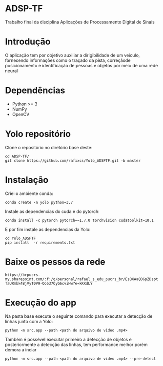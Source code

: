 # ADSP-TF
Trabalho final da disciplina Aplicações de Processamento Digital de Sinais

# Introdução
O aplicação tem por objetivo auxiliar a dirigibilidade de um veículo, fornecendo informações como o traçado da pista, correçãode posicionamento e identificação de pessoas e objetos por meio de uma rede neural

# Dependências
* Python >= 3
* NumPy
* OpenCV 

# Yolo repositório
Clone o repositório no diretório base deste:

```
cd ADSP-TF/
git clone https://github.com/rafixcs/Yolo_ADSPTF.git -b master
```

# Instalação
Criei o ambiente conda:

``` conda create -n yolo python=3.7 ```

Instale as dependencias do cuda e do pytorch:

``` conda install -c pytorch pytorch==1.7.0 torchvision cudatoolkit=10.1 ```

E por fim instale as dependencias da Yolo:

```
cd Yolo_ADSPTF
pip install  -r requirements.txt
```

# Baixe os pessos da rede

`https://brpucrs-my.sharepoint.com/:f:/g/personal/rafael_s_edu_pucrs_br/EsQXAaQDGpZDsptTaURmbk4BjVyT0V9-Oo637OyG6cviHw?e=kKKdLY`

# Execução do app

Na pasta base execute o seguinte comando para executar a detecção de linhas junto com a Yolo:

``` python -m src.app --path <path do arquivo de video .mp4> ```

Também é possével executar primeiro a detecção de objetos e posteriormente a detecção das linhas, tem performance melhor porém demora a inciar

``` python -m src.app --path <path do arquivo de video .mp4> --pre-detect ```



